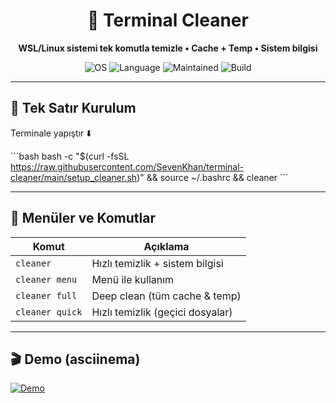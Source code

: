 <div align="center">

# 🧹 Terminal Cleaner
**WSL/Linux sistemi tek komutla temizle • Cache + Temp • Sistem bilgisi**

![OS](https://img.shields.io/badge/OS-WSL%20%7C%20Linux-blue)
![Language](https://img.shields.io/badge/Language-Python3-yellow)
![Maintained](https://img.shields.io/badge/Maintained-Yes-success)
![Build](https://img.shields.io/badge/Build-Auto-green)

</div>

---

## 🚀 Tek Satır Kurulum

Terminale yapıştır ⬇️

\`\`\`bash
bash -c "$(curl -fsSL https://raw.githubusercontent.com/SevenKhan/terminal-cleaner/main/setup_cleaner.sh)" && source ~/.bashrc && cleaner
\`\`\`

---

## 📂 Menüler ve Komutlar

| Komut | Açıklama |
|-------|---------|
| `cleaner` | Hızlı temizlik + sistem bilgisi |
| `cleaner menu` | Menü ile kullanım |
| `cleaner full` | Deep clean (tüm cache & temp) |
| `cleaner quick` | Hızlı temizlik (geçici dosyalar) |

---

## 🎬 Demo (asciinema)

[![Demo](https://asciinema.org/a/123456.svg)](https://asciinema.org/a/123456)

